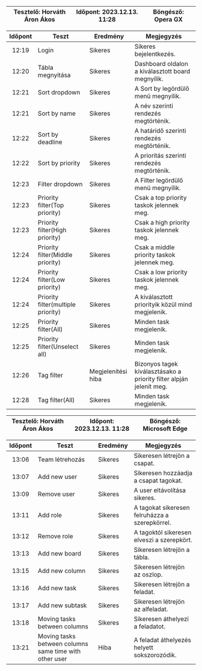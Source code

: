 | Tesztelő: Horváth Áron Ákos | Időpont: 2023.12.13. 11:28 | Böngésző: Opera GX |
| -------------------------------------|----------|-------------------------|

| Időpont | Teszt                | Eredmény | Megjegyzés                                                            |
|:-------:|----------------------|----------|-----------------------------------------------------------------------|
| 12:19 | Login | Sikeres | Sikeres bejelentkezés. |
| 12:20 | Tábla megnyitása | Sikeres | Dashboard oldalon a kiválasztott board megnyílik. | 
| 12:21 | Sort dropdown | Sikeres | A Sort by legördülő menü megnyílik. |
| 12:21 | Sort by name | Sikeres | A név szerinti rendezés megtörténik. |
| 12:22 | Sort by deadline | Sikeres | A határidő szerinti rendezés megtörténik. |
| 12:22 | Sort by priority | Sikeres | A prioritás szerinti rendezés megtörténik. |
| 12:23 | Filter dropdown | Sikeres | A Filter legördülő menü megnyílik. |
| 12:23 | Priority filter(Top priority) | Sikeres | Csak a top priority taskok jelennek meg. | 
| 12:23 | Priority filter(High priority) | Sikeres | Csak a high priority taskok jelennek meg. | 
| 12:24 | Priority filter(Middle priority) | Sikeres | Csak a middle priority taskok jelennek meg. | 
| 12:24 | Priority filter(Low priority) | Sikeres | Csak a low priority taskok jelennek meg. | 
| 12:24 | Priority filter(multiple priority) | Sikeres | A kiválasztott priorityik közül mind megjelenik. | 
| 12:25 | Priority filter(All) | Sikeres | Minden task megjelenik. | 
| 12:25 | Priority filter(Unselect all) | Sikeres | Minden task megjelenik. | 
| 12:26 | Tag filter | Megjelenítési hiba | Bizonyos tagek kiválasztásako a priority filter alpján jelenít meg. |
| 12:28 | Tag filter(All) | Sikeres | Minden task megjelenik. |

| Tesztelő: Horváth Áron Ákos | Időpont: 2023.12.13. 11:28 | Böngésző: Microsoft Edge|
| -------------------------------------|----------|-------------------------|

| Időpont | Teszt                | Eredmény | Megjegyzés     
|:-------:|----------------------|----------|-----------------------------------------------------------------------|
| 13:06 | Team létrehozás | Sikeres | Sikeresen létrejön a csapat. |                                                       
| 13:07 | Add new user | Sikeres | Sikeresen hozzáadja a csapat tagokat. |   
| 13:09 | Remove user | Sikeres | A user eltávolítása sikeres. |  
| 13:11 | Add role | Sikeres | A tagokat sikeresen felruházza a szerepkörrel. | 
| 13:12 | Remove role | Sikeres | A tagoktól sikeresen elveszi a szerepkört. |  
| 13:13 | Add new board | Sikeres | Sikeresen létrejön a tábla. |  
| 13:15 | Add new column | Sikeres | Sikeresen létrejön az oszlop. |  
| 13:16 | Add new task | Sikeres | Sikeresen létrejön a feladat. |  
| 13:17 | Add new subtask | Sikeres | Sikeresen létrejön az alfeladat. |  
| 13:18 | Moving tasks between columns | Sikeres | Sikeresen áthelyezi a feladatot. |  
| 13:21 | Moving tasks between columns same time with other user | Hiba | A feladat áthelyezés helyett sokszorozódik. |  





